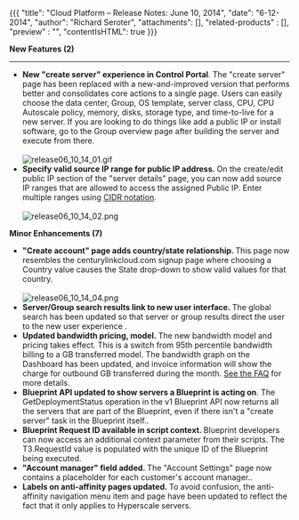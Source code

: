 {{{
  "title": "Cloud Platform – Release Notes: June 10, 2014",
  "date": "6-12-2014",
  "author": "Richard Seroter",
  "attachments": [],
  "related-products" : [],
  "preview" : "",
  "contentIsHTML": true
}}}

<p><strong>New Features (2)</strong>
</p>
<hr />
<ul>
  <li><strong>New "create server" experience in Control Portal</strong>. The "create server" page has been replaced with a new-and-improved version that performs better and consolidates core actions to a single page. Users can easily choose the data center,
    Group, OS template, server class, CPU, CPU Autoscale policy, memory, disks, storage type, and time-to-live for a new server. If you are looking to do things like add a public IP or install software, go to the Group overview page after building the
    server and execute from there.
    <br />
    <br /><img src="https://t3n.zendesk.com/attachments/token/PMEELFrBptZf2RmYqIlktR8vu/?name=release06_10_14_01.gif" alt="release06_10_14_01.gif" />
  </li>
  <li><strong>Specify valid source IP range for public IP address.&nbsp;</strong>On the create/edit public IP section of the "server details" page, you can now add source IP ranges that are allowed to access the assigned Public IP. Enter multiple ranges using
    <a href="http://en.wikipedia.org/wiki/Classless_Inter-Domain_Routing">CIDR notation</a>.
    <br />
    <br /><img src="https://t3n.zendesk.com/attachments/token/mG4d6IGVxTaVMbTO7ujWz5Hm3/?name=release06_10_14_02.png" alt="release06_10_14_02.png" />
  </li>
</ul>
<p><strong>Minor Enhancements (7)</strong>
</p>
<ul>
  <li><strong>"Create account" page adds country/state relationship. </strong>This page now resembles the centurylinkcloud.com signup page where choosing a Country value causes the State drop-down to show valid values for that country.
    <br />
    <br /><img src="https://t3n.zendesk.com/attachments/token/3MHTmO1WRtTfJqc5M2Tk8K9ZF/?name=release06_10_14_04.png" alt="release06_10_14_04.png" />
  </li>
  <li><strong>Server/Group search results link to new user interface.&nbsp;</strong>The global search has been updated so that server or group results direct the user to the new user experience .</li>
  <li><strong>Updated bandwidth pricing, model.&nbsp;</strong>The new bandwidth model and pricing takes effect. This is a switch from 95th percentile bandwidth billing to a GB transferred model. The bandwidth graph on the Dashboard has been updated, and invoice
    information will show the charge for outbound GB transferred during the month. <a href="https://t3n.zendesk.com/entries/42123304-June-2014-Bandwidth-Model-Change-FAQ">See the FAQ</a> for more details.</li>
  <li><strong>Blueprint API updated to show servers a Blueprint is acting on</strong>. The GetDeploymentStatus operation in the v1 Blueprint API now returns all the servers that are part of the Blueprint, even if there isn't a "create server" task in the
    Blueprint itself..</li>
  <li><strong>Blueprint Request ID available in script context.&nbsp;</strong>Blueprint developers can now access an additional context parameter from their scripts. The T3.RequestId value is populated with the unique ID of the Blueprint being executed.</li>
  <li><strong>"Account manager" field added.&nbsp;</strong>The "Account Settings" page now contains a placeholder for each customer's account manager..</li>
  <li><strong>Labels on anti-affinity pages updated.&nbsp;</strong>To avoid confusion, the anti-affinity navigation menu item and page have been updated to reflect the fact that it only applies to Hyperscale servers.</li>
</ul>